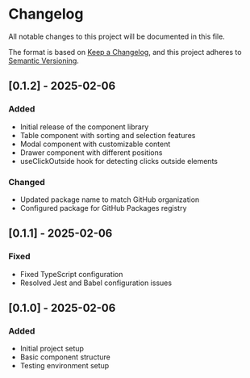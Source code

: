 # Changelog

All notable changes to this project will be documented in this file.

The format is based on [Keep a Changelog](https://keepachangelog.com/en/1.0.0/),
and this project adheres to [Semantic Versioning](https://semver.org/spec/v2.0.0.html).

## [0.1.2] - 2025-02-06

### Added
- Initial release of the component library
- Table component with sorting and selection features
- Modal component with customizable content
- Drawer component with different positions
- useClickOutside hook for detecting clicks outside elements

### Changed
- Updated package name to match GitHub organization
- Configured package for GitHub Packages registry

## [0.1.1] - 2025-02-06

### Fixed
- Fixed TypeScript configuration
- Resolved Jest and Babel configuration issues

## [0.1.0] - 2025-02-06

### Added
- Initial project setup
- Basic component structure
- Testing environment setup
